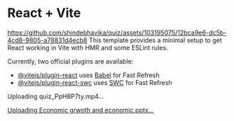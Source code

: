 # React + Vite

https://github.com/shindebhavika/quiz/assets/103195075/12bca9e6-dc5b-4cd8-9805-a78831d4ecb8
This template provides a minimal setup to get React working in Vite with HMR and some ESLint rules.

Currently, two official plugins are available:

- [@vitejs/plugin-react](https://github.com/vitejs/vite-plugin-react/blob/main/packages/plugin-react/README.md) uses [Babel](https://babeljs.io/) for Fast Refresh
- [@vitejs/plugin-react-swc](https://github.com/vitejs/vite-plugin-react-swc) uses [SWC](https://swc.rs/) for Fast Refresh


Uploading quiz_PpH8P7ty.mp4…

[Uploading Economic grwoth and economic.pptx…]()
